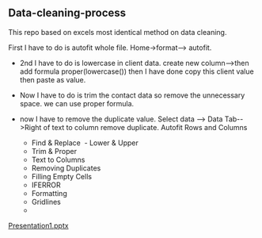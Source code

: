 ## Data-cleaning-process
This repo based on excels most identical method on data cleaning.

 First I have to do is autofit whole file. Home->format--> autofit.
* 2nd I have to do is lowercase in client data. create new column-->then add formula proper(lowercase()) then I have done copy this client value then paste as value.
* Now I have to do is trim the contact data so remove the unnecessary space. we can use proper formula.
* now I have to remove the duplicate value. Select data --> Data Tab-->Right of text to column remove duplicate.
Autofit Rows and Columns 

    - Find & Replace
   ​ - Lower & Upper
    - Trim & Proper
    - Text to Columns
    - Removing Duplicates
    - Filling Empty Cells
    - IFERROR
    - Formatting
    - Gridlines
    -
[Presentation1.pptx](https://github.com/user-attachments/files/18011041/Presentation1.pptx)

   
